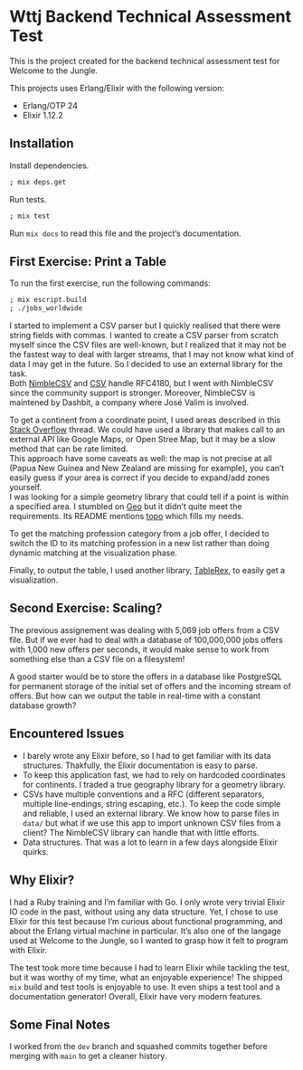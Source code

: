 # Wttj Backend Technical Assessment Test

This is the project created for the backend technical assessment test for
Welcome to the Jungle.

This projects uses Erlang/Elixir with the following version:

- Erlang/OTP 24
- Elixir 1.12.2


## Installation

Install dependencies.

```sh
; mix deps.get
```

Run tests.

```sh
; mix test
```

Run `mix docs` to read this file and the project’s documentation.

## First Exercise: Print a Table

To run the first exercise, run the following commands:

```sh
; mix escript.build
; ./jobs_worldwide
```

I started to implement a CSV parser but I quickly realised that there were
string fields with commas. I wanted to create a CSV parser from scratch myself
since the CSV files are well-known, but I realized that it may not be the
fastest way to deal with larger streams, that I may not know what kind of data I
may get in the future. So I decided to use an external library for the task.  
Both [NimbleCSV](https://hexdocs.pm/nimble_csv/) and
[CSV](https://hexdocs.pm/nimble_csv/) handle RFC4180, but I went with NimbleCSV
since the community support is stronger. Moreover, NimbleCSV is maintened by
Dashbit, a company where José Valim is involved.

To get a continent from a coordinate point, I used areas described in this
[Stack Overflow](https://stackoverflow.com/a/25075832) thread. We could have
used a library that makes call to an external API like Google Maps, or Open
Stree Map, but it may be a slow method that can be rate limited.  
This approach have some caveats as well: the map is not precise at all (Papua
New Guinea and New Zealand are missing for example), you can’t easily guess if
your area is correct if you decide to expand/add zones yourself.  
I was looking for a simple geometry library that could tell if a point is within
a specified area. I stumbled on [Geo](https://github.com/bryanjos/geo) but it
didn’t quite meet the requirements. Its README mentions
[topo](https://github.com/pkinney/topo) which fills my needs.

To get the matching profession category from a job offer, I decided to switch
the ID to its matching profession in a new list rather than doing dynamic
matching at the visualization phase.

Finally, to output the table, I used another library,
[TableRex](https://github.com/djm/table_rex), to easily get a visualization.


## Second Exercise: Scaling?

The previous assignement was dealing with 5,069 job offers from a CSV file. But
if we ever had to deal with a database of 100,000,000 jobs offers with 1,000 new
offers per seconds, it would make sense to work from something else than a CSV
file on a filesystem!

A good starter would be to store the offers in a database like PostgreSQL for
permanent storage of the initial set of offers and the incoming stream of
offers. But how can we output the table in real-time with a constant database
growth?




<!-- Placeholder
## Third exercise
--> 

## Encountered Issues

- I barely wrote any Elixir before, so I had to get familiar with its data
  structures. Thakfully, the Elixir documentation is easy to parse.
- To keep this application fast, we had to rely on hardcoded coordinates for
  continents. I traded a true geography library for a geometry library.
- CSVs have multiple conventions and a RFC (different separators, multiple
  line-endings, string escaping, etc.). To keep the code simple and
  reliable, I used an external library. We know how to parse files in `data/`
  but what if we use this app to import unknown CSV files from a client? The
  NimbleCSV library can handle that with little efforts.
- Data structures. That was a lot to learn in a few days alongside Elixir
  quirks.

## Why Elixir?

I had a Ruby training and I’m familiar with Go. I only wrote very trivial Elixir
IO code in the past, without using any data structure. Yet, I chose to use
Elixir for this test because I’m curious about functional programming, and about
the Erlang virtual machine in particular. It’s also one of the langage used at
Welcome to the Jungle, so I wanted to grasp how it felt to program with Elixir.

The test took more time because I had to learn Elixir while tackling the test,
but it was worthy of my time, what an enjoyable experience! The shipped `mix`
build and test tools is enjoyable to use. It even ships a test tool and a
documentation generator! Overall, Elixir have very modern features.


## Some Final Notes

I worked from the `dev` branch and squashed commits together before merging with
`main` to get a cleaner history.
